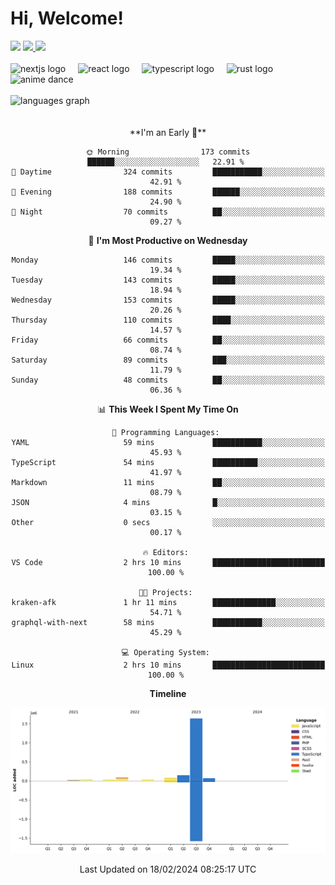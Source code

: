 <div align="center">
  <h1 align="left">
    Hi, Welcome!
  </h1>
  <div align="left">
    <div>
      <img src="https://img.shields.io/github/followers/kraken-afk.svg?style=social&label=Follow&maxAge=2592000" />
      <a href="https://twitter.com/trshppl">
        <img src="https://img.shields.io/twitter/follow/trshppl" />
      </a>
      <a href="https://nv-me.vercel.app">
        <img src="https://img.shields.io/badge/visit-my_site-blue" />
      </a>
    </div>
    <br />
    <div>
      <img src="https://skillicons.dev/icons?i=nextjs" height="40" alt="nextjs logo" />
      <img width="12" />
      <img src="https://skillicons.dev/icons?i=react" height="40" alt="react logo" />
      <img width="12" />
      <img src="https://skillicons.dev/icons?i=ts" height="40" alt="typescript logo" />
      <img width="12" />
      <img src="https://skillicons.dev/icons?i=rust" height="40" alt="rust logo" />
      <img src="https://media.tenor.com/sbvSVkB_hq8AAAAi/anime-dens.gif" alt="anime dance" height="40" />
    </div>
    <br />
    <div>
      <img src="https://github-readme-stats.vercel.app/api/top-langs?username=kraken-afk&locale=en&hide_title=false&layout=compact&card_width=320&langs_count=6&theme=rose_pine&hide_border=true&order=2" height="150" alt="languages graph" />
    </div>
  </div>
  <br />
  <br/>
  <!--START_SECTION:waka-->
**I'm an Early 🐤** 

```text
🌞 Morning                173 commits         ██████░░░░░░░░░░░░░░░░░░░   22.91 % 
🌆 Daytime                324 commits         ███████████░░░░░░░░░░░░░░   42.91 % 
🌃 Evening                188 commits         ██████░░░░░░░░░░░░░░░░░░░   24.90 % 
🌙 Night                  70 commits          ██░░░░░░░░░░░░░░░░░░░░░░░   09.27 % 
```
📅 **I'm Most Productive on Wednesday** 

```text
Monday                   146 commits         █████░░░░░░░░░░░░░░░░░░░░   19.34 % 
Tuesday                  143 commits         █████░░░░░░░░░░░░░░░░░░░░   18.94 % 
Wednesday                153 commits         █████░░░░░░░░░░░░░░░░░░░░   20.26 % 
Thursday                 110 commits         ████░░░░░░░░░░░░░░░░░░░░░   14.57 % 
Friday                   66 commits          ██░░░░░░░░░░░░░░░░░░░░░░░   08.74 % 
Saturday                 89 commits          ███░░░░░░░░░░░░░░░░░░░░░░   11.79 % 
Sunday                   48 commits          ██░░░░░░░░░░░░░░░░░░░░░░░   06.36 % 
```


📊 **This Week I Spent My Time On** 

```text
💬 Programming Languages: 
YAML                     59 mins             ███████████░░░░░░░░░░░░░░   45.93 % 
TypeScript               54 mins             ██████████░░░░░░░░░░░░░░░   41.97 % 
Markdown                 11 mins             ██░░░░░░░░░░░░░░░░░░░░░░░   08.79 % 
JSON                     4 mins              █░░░░░░░░░░░░░░░░░░░░░░░░   03.15 % 
Other                    0 secs              ░░░░░░░░░░░░░░░░░░░░░░░░░   00.17 % 

🔥 Editors: 
VS Code                  2 hrs 10 mins       █████████████████████████   100.00 % 

🐱‍💻 Projects: 
kraken-afk               1 hr 11 mins        ██████████████░░░░░░░░░░░   54.71 % 
graphql-with-next        58 mins             ███████████░░░░░░░░░░░░░░   45.29 % 

💻 Operating System: 
Linux                    2 hrs 10 mins       █████████████████████████   100.00 % 
```

**Timeline**

![Lines of Code chart](https://raw.githubusercontent.com/kraken-afk/kraken-afk/main/assets/bar_graph.png)


 Last Updated on 18/02/2024 08:25:17 UTC
<!--END_SECTION:waka-->
</div>
<br />